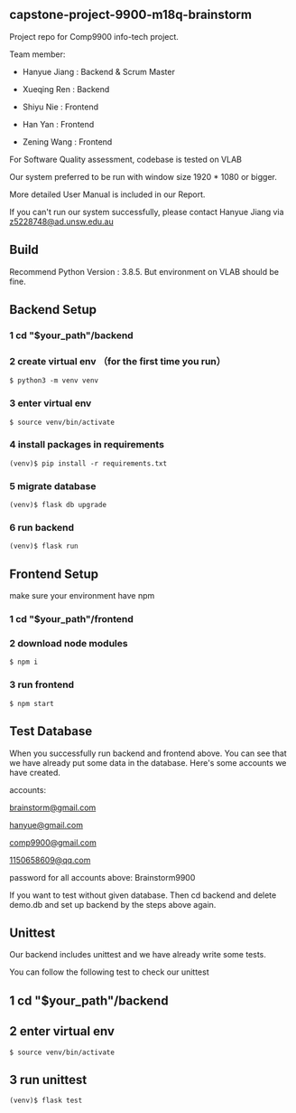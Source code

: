 ## capstone-project-9900-m18q-brainstorm

Project repo for Comp9900 info-tech project.

Team member:

- Hanyue Jiang : Backend & Scrum Master 

- Xueqing Ren : Backend

- Shiyu Nie : Frontend

- Han Yan : Frontend

- Zening Wang : Frontend

For Software Quality assessment, codebase is tested on VLAB

Our system preferred to be run with window size 1920 * 1080 or bigger.  

More detailed User Manual is included in our Report.

If you can't run our system successfully, please contact Hanyue Jiang via z5228748@ad.unsw.edu.au

 

## Build

Recommend Python Version : 3.8.5.  But environment on VLAB should be fine.

## Backend Setup 

### 1 cd "$your_path"/backend 

### 2 create virtual env （for the first time you run）

```shell
$ python3 -m venv venv
```

### 3 enter virtual env

```shell
$ source venv/bin/activate
```

### 4 install packages in requirements

```shell
(venv)$ pip install -r requirements.txt
```

### 5 migrate database

```shell
(venv)$ flask db upgrade
```

### 6 run backend

```shell
(venv)$ flask run
```

## Frontend Setup

make sure your environment have npm

### 1 cd "$your_path"/frontend

### 2 download node modules

```shell
$ npm i
```

### 3 run frontend

```shell
$ npm start
```

## Test Database

When you successfully run backend and frontend above. You can see that we have already put some data in the database. Here's some accounts we have created.

accounts:                              

brainstorm@gmail.com

hanyue@gmail.com

comp9900@gmail.com

1150658609@qq.com

password for all accounts above: Brainstorm9900 

If you want to test without given database. Then cd backend and delete demo.db and set up backend by the steps above again.

## Unittest

Our backend includes unittest and we have already write some tests.

You can follow the following test to check our unittest

## 1 cd "$your_path"/backend 

## 2 enter virtual env

```shell
$ source venv/bin/activate
```

## 3 run unittest

```shell
(venv)$ flask test
```

